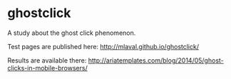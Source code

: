 ghostclick
==========

A study about the ghost click phenomenon.  
  
Test pages are published here: http://mlaval.github.io/ghostclick/  
  
Results are available there: http://ariatemplates.com/blog/2014/05/ghost-clicks-in-mobile-browsers/

